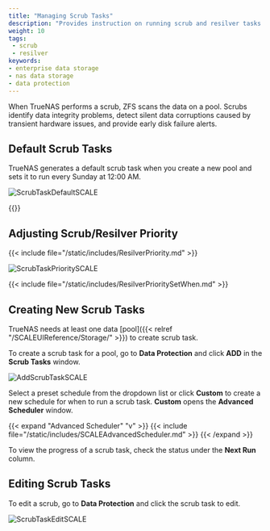 ```yaml
---
title: "Managing Scrub Tasks"
description: "Provides instruction on running scrub and resilver tasks."
weight: 10
tags:
 - scrub
 - resilver
keywords:
- enterprise data storage 
- nas data storage
- data protection
---
```


When TrueNAS performs a scrub, ZFS scans the data on a pool.
Scrubs identify data integrity problems, detect silent data corruptions caused by transient hardware issues, and provide early disk failure alerts.

## Default Scrub Tasks
TrueNAS generates a default scrub task when you create a new pool and sets it to run every Sunday at 12:00 AM.

![ScrubTaskDefaultSCALE](/images/SCALE/DataProtection/scrubtaskpriority.png "Default Scrub Task")

{{<include file="/static/includes/addcolumnorganizer.md">}}

## Adjusting Scrub/Resilver Priority

{{< include file="/static/includes/ResilverPriority.md" >}}

![ScrubTaskPrioritySCALE](/images/SCALE/DataProtection/resilverscrubedit.png "Default Scrub Task")

{{< include file="/static/includes/ResilverPrioritySetWhen.md" >}}

## Creating New Scrub Tasks
TrueNAS needs at least one data [pool]({{< relref "/SCALEUIReference/Storage/" >}}) to create scrub task.

To create a scrub task for a pool, go to **Data Protection** and click **ADD** in the **Scrub Tasks** window.

![AddScrubTaskSCALE](/images/SCALE/DataProtection/AddScrubTaskSCALE.png "Add New Scrub Task")

Select a preset schedule from the dropdown list or click **Custom** to create a new schedule for when to run a scrub task. **Custom** opens the **Advanced Scheduler** window.

{{< expand "Advanced Scheduler" "v" >}}
{{< include file="/static/includes/SCALEAdvancedScheduler.md" >}}
{{< /expand >}}

To view the progress of a scrub task, check the status under the **Next Run** column.

## Editing Scrub Tasks
To edit a scrub, go to **Data Protection** and click the scrub task to edit.

![ScrubTaskEditSCALE](/images/SCALE/DataProtection/ScrubTaskEditSCALE.png "Edit Scrub Task")
